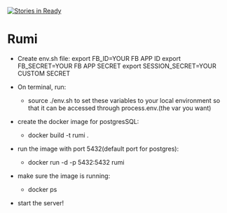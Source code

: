 [![Stories in Ready](https://badge.waffle.io/Ubiquitous-Marmosets/Rumi.png?label=ready&title=Ready)](https://waffle.io/Ubiquitous-Marmosets/Rumi)
# Rumi

- Create env.sh file:
  export FB_ID=YOUR FB APP ID
  export FB_SECRET=YOUR FB APP SECRET
  export SESSION_SECRET=YOUR CUSTOM SECRET
- On terminal, run:
  - source ./env.sh
  to set these variables to your local environment so that it can be accessed through process.env.(the var you want)

- create the docker image for postgresSQL:
  - docker build -t rumi .
- run the image with port 5432(default port for postgres):
  - docker run -d -p 5432:5432 rumi
- make sure the image is running:
  - docker ps
- start the server!
 

